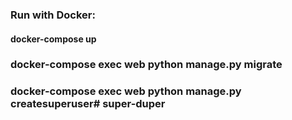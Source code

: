 ### Run with Docker:

#### docker-compose up
### docker-compose exec web python manage.py migrate
### docker-compose exec web python manage.py createsuperuser# super-duper
